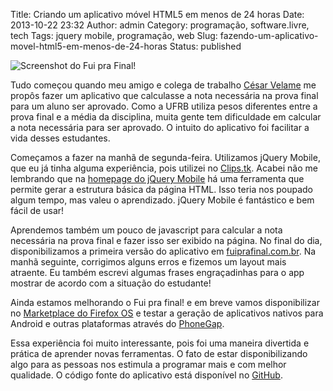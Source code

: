 Title: Criando um aplicativo móvel HTML5 em menos de 24 horas
Date: 2013-10-22 23:32
Author: admin
Category: programação, software.livre, tech
Tags: jquery mobile, programação, web
Slug: fazendo-um-aplicativo-movel-html5-em-menos-de-24-horas
Status: published

![Screenshot do Fui pra
Final!](http://images.wille.blog.br/fuiprafinal.png)

Tudo começou quando meu amigo e colega de trabalho [César
Velame](http://twitter.com/cesarvelame) me propôs fazer um aplicativo
que calculasse a nota necessária na prova final para um aluno ser
aprovado. Como a UFRB utiliza pesos diferentes entre a prova final e a
média da disciplina, muita gente tem dificuldade em calcular a nota
necessária para ser aprovado. O intuito do aplicativo foi facilitar a
vida desses estudantes.

Começamos a fazer na manhã de segunda-feira. Utilizamos jQuery Mobile,
que eu já tinha alguma experiência, pois utilizei no
[Clips.tk](http://clips.tk). Acabei não me lembrando que na [homepage do
jQuery Mobile](http://jquerymobile.com/) há uma ferramenta que permite
gerar a estrutura básica da página HTML. Isso teria nos poupado algum
tempo, mas valeu o aprendizado. jQuery Mobile é fantástico e bem fácil
de usar!

Aprendemos também um pouco de javascript para calcular a nota necessária
na prova final e fazer isso ser exibido na página. No final do dia,
disponibilizamos a primeira versão do aplicativo em
[fuiprafinal.com.br](http://fuiprafinal.com.br). Na manhã seguinte,
corrigimos alguns erros e fizemos um layout mais atraente. Eu também
escrevi algumas frases engraçadinhas para o app mostrar de acordo com a
situação do estudante!

Ainda estamos melhorando o Fui pra final! e em breve vamos
disponibilizar no [Marketplace do Firefox
OS](https://marketplace.firefox.com/) e testar a geração de aplicativos
nativos para Android e outras plataformas através do
[PhoneGap](http://www.phonegap.com/).

Essa experiência foi muito interessante, pois foi uma maneira divertida
e prática de aprender novas ferramentas. O fato de estar
disponibilizando algo para as pessoas nos estimula a programar mais e
com melhor qualidade. O código fonte do aplicativo está disponível no
[GitHub](https://github.com/willemarcel/fuiprafinal).
